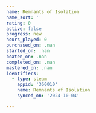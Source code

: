 ```yaml
---
name: Remnants of Isolation
name_sort: ''
rating: 0
active: false
progress: new
hours_played: 0
purchased_on: .nan
started_on: .nan
beaten_on: .nan
completed_on: .nan
mastered_on: .nan
identifiers:
  - type: steam
    appid: '360010'
    name: Remnants of Isolation
    synced_on: '2024-10-04'

---
```

